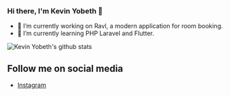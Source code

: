 ### Hi there, I'm Kevin Yobeth 👋
- 🔭 I’m currently working on Ravl, a modern application for room booking.
- 🌱 I’m currently learning PHP Laravel and Flutter.

![Kevin Yobeth's github stats](https://github-readme-stats.vercel.app/api?username=kevinyobeth&show_icons=true&theme=cobalt) 

## Follow me on social media 
- [Instagram](https://instagram.com/kevinyobeth) 

<!--
**KevinYobeth/KevinYobeth** is a ✨ _special_ ✨ repository because its `README.md` (this file) appears on your GitHub profile.

Here are some ideas to get you started:

- 🔭 I’m currently working on ...
- 🌱 I’m currently learning ...
- 👯 I’m looking to collaborate on ...
- 🤔 I’m looking for help with ...
- 💬 Ask me about ...
- 📫 How to reach me: ...
- 😄 Pronouns: ...
- ⚡ Fun fact: ...
-->
